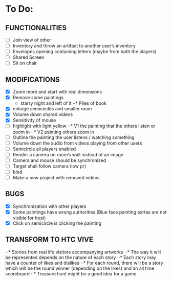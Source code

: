 # To Do:

## FUNCTIONALITIES

- [ ] Join view of other 
- [ ] Inventory and throw an artifact to another user’s inventory
- [ ] Envelopes opening containing letters (maybe from both the players)
- [ ] Shared Screen
- [ ] Sit on chair

## MODIFICATIONS
- [X] Zoom more and start with real dimensions 
- [X] Remove some paintings
    * starry night and left of it
    ⋅⋅* Piles of book
- [X] enlarge semicircles and smaller room
- [X] Volume down shared videos
- [X] Sensitivity of mouse
- [ ] highlight with light yellow 
    ⋅⋅* V1 the painting that the others listen or zoom in
    ⋅⋅* V2 painting others zoom in 
- [ ] Outline the painting the user listens / watching something
- [ ] Volume down the audio from videos playing from other users
- [ ] Semicircle all players enabled
- [ ] Render a camera on room’s wall instead of an image
- [ ] Camera and mouse should be synchronized 
- [ ] Target shall follow camera (low pr) 
- [ ] bled 
- [ ] Make a new project with removed videos 

## BUGS
- [X] Synchronization with other players
- [X] Some paintings have wrong authorities (Blue face painting exrtas are not visible for host)
- [X] Click on semicircle is clicking the painting

## TRANSFORM TO HTC VIVE


⋅⋅* Stories from real life visitors accompanying artworks 
⋅⋅* The way it will be represented depends on the nature of each story 
⋅⋅* Each story may have a counter of likes and dislikes
⋅⋅* For each round, there will be a story which will be the round winner (depending on the likes) and an all time scoreboard
⋅⋅* Treasure hunt might be a good idea for a game

